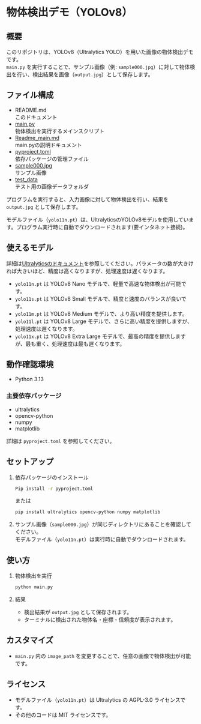 # 物体検出デモ（YOLOv8）

## 概要

このリポジトリは、YOLOv8（Ultralytics YOLO）を用いた画像の物体検出デモです。  
`main.py` を実行することで、サンプル画像（例: `sample000.jpg`）に対して物体検出を行い、検出結果を画像（`output.jpg`）として保存します。

## ファイル構成

- README.md  
  このドキュメント
- [main.py](./main.py)  
  物体検出を実行するメインスクリプト
- [Readme_main.md](./Readme_main.md)  
  main.pyの説明ドキュメント
- [pyproject.toml](./pyproject.toml)  
  依存パッケージの管理ファイル
- [sample000.jpg](./sample000.jpg)  
  サンプル画像
- [test_data](./test_data/)  
  テスト用の画像データフォルダ

プログラムを実行すると、入力画像に対して物体検出を行い、結果を `output.jpg` として保存します。

モデルファイル（`yolo11n.pt`）は、UltralyticsのYOLOv8モデルを使用しています。プログラム実行時に自動でダウンロードされます(要インタネット接続)。

## 使えるモデル

詳細は[Ultralyticsのドキュメント](https://docs.ultralytics.com/ja/tasks/detect/#models)を参照してください。パラメータの数が大きければ大きいほど、精度は高くなりますが、処理速度は遅くなります。

- `yolo11n.pt` は YOLOv8 Nano モデルで、軽量で高速な物体検出が可能です。
- `yolo11s.pt` は YOLOv8 Small モデルで、精度と速度のバランスが良いです。
- `yolo11m.pt` は YOLOv8 Medium モデルで、より高い精度を提供します。
- `yolo11l.pt` は YOLOv8 Large モデルで、さらに高い精度を提供しますが、処理速度は遅くなります。
- `yolo11x.pt` は YOLOv8 Extra Large モデルで、最高の精度を提供しますが、最も重く、処理速度は最も遅くなります。

## 動作確認環境

- Python 3.13

### 主要依存パッケージ

- ultralytics
- opencv-python
- numpy
- matplotlib

詳細は `pyproject.toml` を参照してください。

## セットアップ

1. 依存パッケージのインストール

    ```sh
    Pip install -r pyproject.toml
    ```

    または

    ```sh
    pip install ultralytics opencv-python numpy matplotlib
    ```

1. サンプル画像（`sample000.jpg`）が同じディレクトリにあることを確認してください。  
   モデルファイル（`yolo11n.pt`）は実行時に自動でダウンロードされます。

## 使い方

1. 物体検出を実行

   ```sh
   python main.py
   ```

2. 結果

   - 検出結果が `output.jpg` として保存されます。
   - ターミナルに検出された物体名・座標・信頼度が表示されます。

## カスタマイズ

- `main.py` 内の `image_path` を変更することで、任意の画像で物体検出が可能です。

## ライセンス

- モデルファイル（`yolo11n.pt`）は Ultralytics の AGPL-3.0 ライセンスです。
- その他のコードは MIT ライセンスです。
